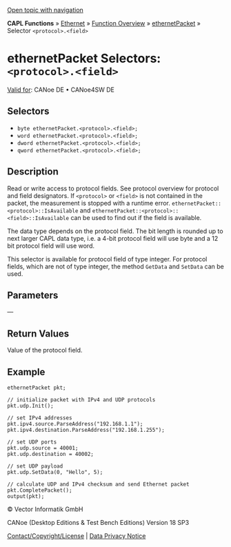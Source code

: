 [Open topic with navigation](../../../../../CANoeDEFamily.htm#Topics/CAPLFunctions/IP/Selectors/CAPLfunctionProtocolField.md)

**CAPL Functions** » [Ethernet](../CAPLEthernetStartPage.md) » [Function Overview](../CAPLfunctionsIPOverview.md) » [ethernetPacket](../Objects/CAPLfunctionEthernetPacket.md) » Selector `<protocol>.<field>`

# ethernetPacket Selectors: `<protocol>.<field>`

[Valid for](../../../Shared/FeatureAvailability.md):  CANoe DE • CANoe4SW DE

## Selectors

- `byte ethernetPacket.<protocol>.<field>;`
- `word ethernetPacket.<protocol>.<field>;`
- `dword ethernetPacket.<protocol>.<field>;`
- `qword ethernetPacket.<protocol>.<field>;`

## Description

Read or write access to protocol fields. See protocol overview for protocol and field designators. If `<protocol>` or `<field>` is not contained in the packet, the measurement is stopped with a runtime error. `ethernetPacket::<protocol>::IsAvailable` and `ethernetPacket::<protocol>::<field>::IsAvailable` can be used to find out if the field is available.

The data type depends on the protocol field. The bit length is rounded up to next larger CAPL data type, i.e. a 4-bit protocol field will use byte and a 12 bit protocol field will use word.

This selector is available for protocol field of type integer. For protocol fields, which are not of type integer, the method `GetData` and `SetData` can be used.

## Parameters

—

## Return Values

Value of the protocol field.

## Example

```plaintext
ethernetPacket pkt;

// initialize packet with IPv4 and UDP protocols
pkt.udp.Init();

// set IPv4 addresses
pkt.ipv4.source.ParseAddress("192.168.1.1");
pkt.ipv4.destination.ParseAddress("192.168.1.255");

// set UDP ports
pkt.udp.source = 40001;
pkt.udp.destination = 40002;

// set UDP payload
pkt.udp.SetData(0, "Hello", 5);

// calculate UDP and IPv4 checksum and send Ethernet packet
pkt.CompletePacket();
output(pkt);
```

© Vector Informatik GmbH

CANoe (Desktop Editions & Test Bench Editions) Version 18 SP3

[Contact/Copyright/License](../../../Shared/ContactCopyrightLicense.md) | [Data Privacy Notice](https://www.vector.com/int/en/company/get-info/privacy-policy/)
